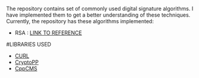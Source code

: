 The repository contains set of commonly used digital signature algorithms. I have implemented them to get a better understanding of these techniques. Currently, the repository has these algorithms implemented:

  - RSA  :  [LINK TO REFERENCE](https://www.di-mgt.com.au/rsa_alg.html)
  
#LIBRARIES USED

  - [CURL](https://curl.haxx.se/)
  - [CryptoPP](https://www.cryptopp.com/)
  - [CppCMS](http://cppcms.com/wikipp/en/page/main)
